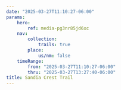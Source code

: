 ```yaml
---
date: "2025-03-27T11:10:27-06:00"
params:
    hero:
        ref: media-pg3nr85jd6xc
    nav:
        collection:
            trails: true
        place:
            us/nm: false
    timeRange:
        from: "2025-03-27T11:10:27-06:00"
        thru: "2025-03-27T13:27:40-06:00"
title: Sandia Crest Trail
---
```

